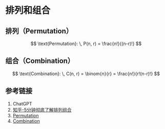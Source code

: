 # 排列和组合


## 排列（Permutation）

$$
\text{Permutation}: \, P(n, r) = \frac{n!}{(n-r)!}
$$


## 组合（Combination）

$$
\text{Combination}: \, C(n, r) = \binom{n}{r} = \frac{n!}{r!(n-r)!}
$$


## 参考链接
1. ChatGPT
2. [知乎-5分钟彻底了解排列组合](https://zhuanlan.zhihu.com/p/41855459)
3. [Permutation](https://en.wikipedia.org/wiki/Permutation)
4. [Combination](https://en.wikipedia.org/wiki/Combination)